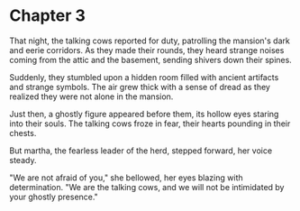 # Chapter 3
That night, the talking cows reported for duty, patrolling the mansion's dark and eerie corridors. As they made their rounds, they heard strange noises coming from the attic and the basement, sending shivers down their spines.

Suddenly, they stumbled upon a hidden room filled with ancient artifacts and strange symbols. The air grew thick with a sense of dread as they realized they were not alone in the mansion.

Just then, a ghostly figure appeared before them, its hollow eyes staring into their souls. The talking cows froze in fear, their hearts pounding in their chests.

But martha, the fearless leader of the herd, stepped forward, her voice steady.

"We are not afraid of you," she bellowed, her eyes blazing with determination. "We are the talking cows, and we will not be intimidated by your ghostly presence."

